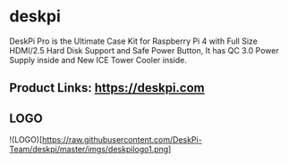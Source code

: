 # deskpi
DeskPi Pro is the Ultimate Case Kit for Raspberry Pi 4 with Full Size HDMI/2.5 Hard Disk Support and Safe Power Button, It has QC 3.0 Power Supply inside and New ICE Tower Cooler inside.
## Product Links: https://deskpi.com
## LOGO
!(LOGO)[https://raw.githubusercontent.com/DeskPi-Team/deskpi/master/imgs/deskpilogo1.png]


